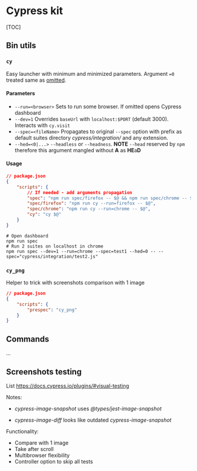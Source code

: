 # Cypress kit

[TOC]

## Bin utils

### `cy`

Easy launcher with minimum and minimized parameters. Argument `=0` treated same as <u>omitted</u>.

#### Parameters

- `--run=<browser>` Sets to run some browser. If omitted opens Cypress dashboard
- `--dev=1` Overrides `baseUrl` with `localhost:$PORT` (default 3000). Interacts with `cy.visit`
- `--spec=<fileName>` Propagates to original `--spec` option with prefix as default suites directory *cypress/integration/* and any extension.
- `--hed=<0|...>` `--headless` or `--headness`. **NOTE** `--head` reserved by `npm` therefore this argument mangled without **A** as **HE**a**D**

#### Usage

```json
// package.json
{
    "scripts": {
        // If needed - add arguments propagation
        "spec": "npm run spec/firefox -- $@ && npm run spec/chrome -- $@",
        "spec/firefox": "npm run cy --run=firefox -- $@",
        "spec/chrome": "npm run cy --run=chrome -- $@",
        "cy": "cy $@"
    }
}
```

```shell
# Open dashboard
npm run spec
# Run 2 suites on localhost in chrome
npm run spec --dev=1 --run=chrome --spec=test1 --hed=0 -- --spec="cypress/integration/test2.js"
```

### `cy_png`

Helper to trick with screenshots comparison with 1 image

```json
// package.json
{
    "scripts": {
        "prespec": "cy_png"
    }
}
```



## Commands

...

## Screenshots testing

List https://docs.cypress.io/plugins/#visual-testing

Notes:

- *cypress-image-snapshot* uses *@types/jest-image-snapshot*

- *cypress-image-diff* looks like outdated *cypress-image-snapshot*

Functionality:

- Compare with 1 image
- Take after scroll
- Multibrowser flexibility
- Controller option to skip all tests

